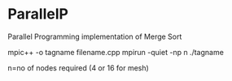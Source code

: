 # ParallelP
Parallel Programming implementation of Merge Sort

mpic++ -o tagname filename.cpp
mpirun -quiet -np n ./tagname

n=no of nodes required (4 or 16 for mesh)
